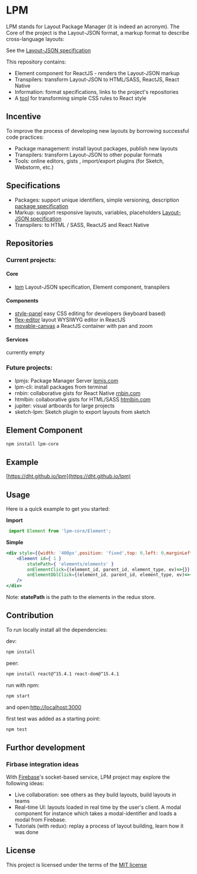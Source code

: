 # LPM

LPM stands for Layout Package Manager (it is indeed an acronym). 
The Core of the project is the Layout-JSON format, a markup format to describe cross-language layouts:
 
 See the [Layout-JSON specification](https://github.com/dht/lpm/blob/master/specifications/element.md)

This repository contains:
 - Element component for ReactJS -  renders the Layout-JSON markup
 - Transpilers: transform Layout-JSON to HTML/SASS, ReactJS, React Native
 - Information: format specifications, links to the project's repositories
 - A [tool](https://dht.github.io/lpm/#/css) for transforming simple CSS rules to React style
 
## Incentive

To improve the process of developing new layouts by borrowing successful code practices:
- Package management: install layout packages, publish new layouts
- Transpilers: transform Layout-JSON to other popular formats
- Tools: online editors, gists , import/export plugins (for Sketch,  Webstorm, etc.)

## Specifications
- Packages: support unique identifiers, simple versioning, description [package specification](https://github.com/dht/lpm/blob/master/specifications/package.md)
- Markup: support responsive layouts, variables, placeholders [Layout-JSON specification](https://github.com/dht/lpm/blob/master/specifications/element.md) 
- Transpilers: to HTML / SASS, ReactJS and React Native 

## Repositories
### Current projects:

#### Core
- [lpm](https://github.com/dht/lpm) Layout-JSON specification, Element component, transpilers

#### Components
- [style-panel](https://github.com/dht/style-panel) easy CSS editing for developers (keyboard based)
- [flex-editor](https://github.com/dht/flex-editor) layout WYSIWYG editor in ReactJS
- [movable-canvas](https://github.com/dht/movable-canvas) a ReactJS container with pan and zoom

#### Services
currently empty
 
### Future projects:
- lpmjs: Package Manager Server [lpmjs.com]()
- lpm-cli: install packages from terminal
- rnbin: collaborative gists for React Native [rnbin.com]()
- htmlbin: collaborative gists for HTML/SASS [htmlbin.com]()
- jupiter: visual artboards for large projects
- sketch-lpm: Sketch plugin to export layouts from sketch


## Element Component

```sh
npm install lpm-core
```

## Example
[https://dht.github.io/lpm](https://dht.github.io/lpm)

## Usage

Here is a quick example to get you started:

**Import**
```jsx
 import Element from 'lpm-core/Element';
```

**Simple**
```jsx 
<div style={{width: '400px',position: 'fixed',top: 0,left: 0,marginLeft: '60px',zIndex: 999,backgroundColor: 'white',boxShadow: '0 0 5px rgba(0,0,0,0.1)',borderRadius: '1px'}}>
    <Element id={ 1 }
        statePath={ 'elements/elements' }
        onElementClick={(element_id, parent_id, element_type, ev)=>{}}
        onElementDblClick={(element_id, parent_id, element_type, ev)=>{}}
    />
</div>
```

Note: **statePath** is the path to the elements in the redux store.

## Contribution
To run locally install all the dependencies:

dev:
```sh
npm install
```

peer:
```sh
npm install react@^15.4.1 react-dom@^15.4.1
```

run with npm:
```sh
npm start
```
and open:[http://localhost:3000](http://localhost:3000)

first test was added as a starting point:
```sh
npm test
```

## Furthor development

### Firbase integration ideas
With [Firebase](https://firebase.google.com/)'s socket-based service, LPM project may explore the following ideas:
  - Live collaboration: see others as they build layouts, build layouts in teams
  - Real-time UI: layouts loaded in real time by the user's client. A modal component for instance which takes a modal-identifier and loads a modal from Firebase. 
  - Tutorials (with redux): replay a process of layout building, learn how it was done

## License
This project is licensed under the terms of the
[MIT license](https://github.com/dht/lpm/blob/master/LICENSE)
